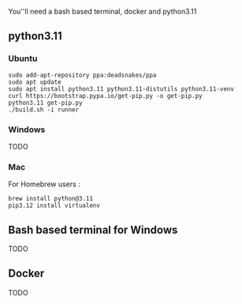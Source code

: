 You''ll need a bash based terminal, docker and python3.11

## python3.11

### Ubuntu

```
sudo add-apt-repository ppa:deadsnakes/ppa
sudo apt update
sudo apt install python3.11 python3.11-distutils python3.11-venv
curl https://bootstrap.pypa.io/get-pip.py -o get-pip.py
python3.11 get-pip.py
./build.sh -i runner
```

### Windows

TODO

### Mac

For Homebrew users :

```
brew install python@3.11
pip3.12 install virtualenv
```

## Bash based terminal for Windows

TODO

## Docker

TODO



